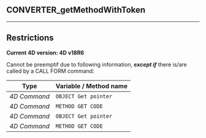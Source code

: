 ﻿## CONVERTER_getMethodWithToken---## Restrictions**Current 4D version: 4D v18R6**Cannot be preemptif due to following information, ***except if*** there is/are called by a CALL FORM command:|Type|Variable / Method name||------|------||*4D Command*|`OBJECT Get pointer`||*4D Command*|`METHOD GET CODE`||*4D Command*|`OBJECT Get pointer`||*4D Command*|`METHOD GET CODE`|